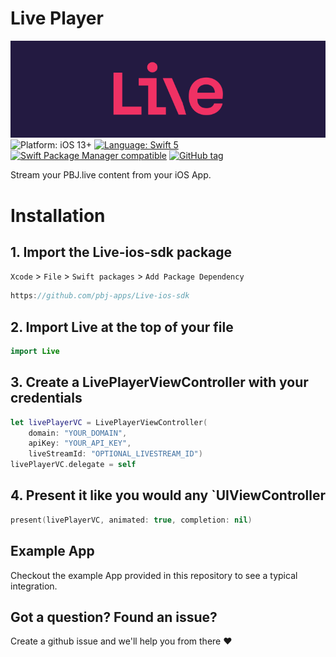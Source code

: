 # Live Player
![Live](banner.png)
![Platform: iOS 13+](https://img.shields.io/badge/platform-iOS%20-blue.svg?style=flat)
[![Language: Swift 5](https://img.shields.io/badge/language-swift%205-f48041.svg?style=flat)](https://developer.apple.com/swift)
[![Swift Package Manager compatible](https://img.shields.io/badge/SPM-compatible-4BC51D.svg?style=flat)](https://swift.org/package-manager/)
[![GitHub tag](https://img.shields.io/github/release/pbj-apps/Live-ios-sdk.svg)]()

Stream your PBJ.live content from your iOS App.

# Installation

## 1. Import the Live-ios-sdk package
`Xcode` > `File` > `Swift packages` > `Add Package Dependency`  
```swift
https://github.com/pbj-apps/Live-ios-sdk
```

## 2. Import Live at the top of your file
```swift
import Live
```

## 3. Create a LivePlayerViewController with your credentials 
```swift
let livePlayerVC = LivePlayerViewController(
    domain: "YOUR_DOMAIN",
    apiKey: "YOUR_API_KEY",
    liveStreamId: "OPTIONAL_LIVESTREAM_ID")
livePlayerVC.delegate = self
```

## 4. Present it like you would any `UIViewController
```swift
present(livePlayerVC, animated: true, completion: nil)
```


## Example App
Checkout the example App provided in this repository to see a typical integration.

## Got a question? Found an issue? 
Create a github issue and we'll help you from there ❤️
